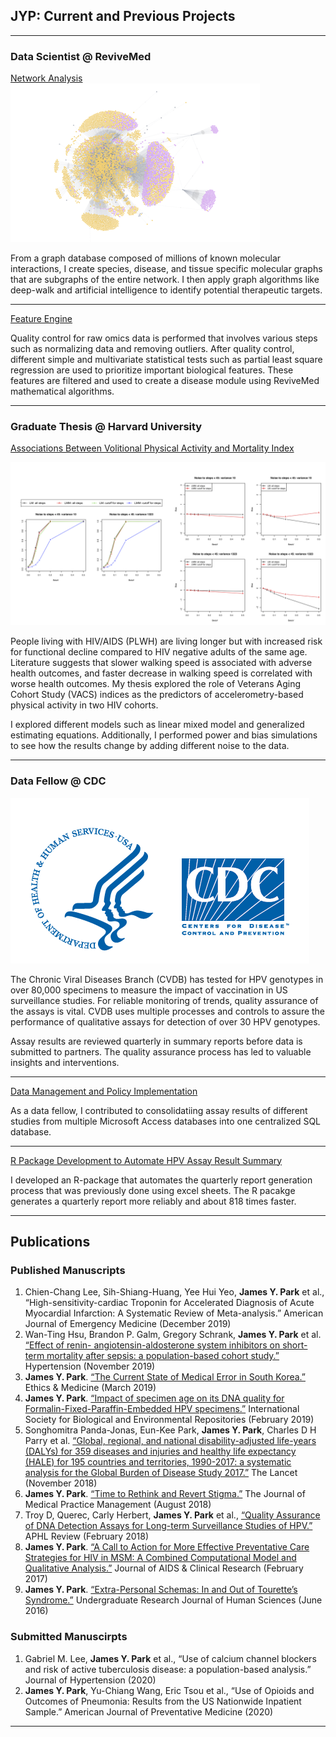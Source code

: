 ## JYP: Current and Previous Projects

---

### Data Scientist @ ReviveMed

[Network Analysis](https://www.revivemed.io/)
<img src="images/nash2.jpg?raw=true"/>

From a graph database composed of millions of known molecular interactions, I create species, disease, and tissue specific molecular graphs that are subgraphs of the entire network. I then apply graph algorithms like deep-walk and artificial intelligence to identify potential therapeutic targets.

---
[Feature Engine](https://www.revivemed.io/)

Quality control for raw omics data is performed that involves various steps such as normalizing data and removing outliers. After quality control, different simple and multivariate statistical tests such as partial least square regression are used to prioritize important biological features. These features are filtered and used to create a disease module using ReviveMed mathematical algorithms.

---

### Graduate Thesis @ Harvard University

[Associations Between Volitional Physical Activity and Mortality Index](https://www.slideshare.net/slideshow/embed_code/key/5kpW21dsRLKtEo)

<img src="images/simulations.jpg?raw=true"/>

People living with HIV/AIDS (PLWH) are living longer but with increased risk for functional decline compared to HIV negative adults of the same age. Literature suggests that slower walking speed is associated with adverse health outcomes, and faster decrease in walking speed is correlated with worse health outcomes. My thesis explored the role of Veterans Aging Cohort Study (VACS) indices as the predictors of accelerometry-based physical activity in two HIV cohorts. 

I explored different models such as linear mixed model and generalized estimating equations. Additionally, I performed power and bias simulations to see how the results change by adding different noise to the data. 

---

### Data Fellow @ CDC

<img src="images/cdc_logo.jpg?raw=true"/>

The Chronic Viral Diseases Branch (CVDB) has tested for HPV genotypes in over 80,000
specimens to measure the impact of vaccination in US surveillance studies. For reliable monitoring of
trends, quality assurance of the assays is vital. CVDB uses multiple processes and controls to assure the
performance of qualitative assays for detection of over 30 HPV genotypes. 

Assay results are reviewed quarterly in summary reports before data is submitted to partners. The quality assurance
process has led to valuable insights and interventions. 

---

[Data Management and Policy Implementation](https://www.slideshare.net/slideshow/embed_code/key/ozCQtel50xfXnC)

As a data fellow, I contributed to consolidatiing assay results of different studies from multiple Microsoft Access databases into one centralized SQL database. 

---
[R Package Development to Automate HPV Assay Result Summary](https://www.slideshare.net/slideshow/embed_code/key/oTZDKt4KIkiE1a)

I developed an R-package that automates the quarterly report generation process that was previously done using excel sheets. The R pacakge generates a quarterly report more reliably and about 818 times faster.

---

## Publications

### Published Manuscripts

1. Chien-Chang Lee, Sih-Shiang-Huang, Yee Hui Yeo, **James Y. Park** et al., “High-sensitivity-cardiac Troponin for Accelerated Diagnosis of Acute Myocardial Infarction: A Systematic Review of Meta-analysis.” American Journal of Emergency Medicine (December 2019)
2. Wan-Ting Hsu, Brandon P. Galm, Gregory Schrank, **James Y. Park** et al. [“Effect of renin- angiotensin-aldosterone system inhibitors on short-term mortality after sepsis: a population-based cohort study.”](https://www.ahajournals.org/doi/10.1161/HYPERTENSIONAHA.119.13197) Hypertension (November 2019)
3. **James Y. Park**. [“The Current State of Medical Error in South Korea.”](https://search.proquest.com/openview/c5e2e4ec7d800912a09eee59ae8cc650/1?pq-origsite=gscholar&cbl=44457) Ethics & Medicine (March 2019)
4. **James Y. Park**. [“Impact of specimen age on its DNA quality for Formalin-Fixed-Paraffin-Embedded HPV specimens.”](https://www.biorxiv.org/content/10.1101/420224v1.abstract) International Society for Biological and Environmental Repositories (February 2019)
5. Songhomitra Panda-Jonas, Eun-Kee Park, **James Y. Park**, Charles D H Parry et al. [“Global, regional, and national disability-adjusted life-years (DALYs) for 359 diseases and injuries and healthy life expectancy (HALE) for 195 countries and territories, 1990-2017: a systematic analysis for the Global Burden of Disease Study 2017.”](https://www.sciencedirect.com/science/article/pii/S0140673618323353) The Lancet (November 2018)
6. **James Y. Park**. [“Time to Rethink and Revert Stigma.”](https://search.proquest.com/openview/b2eb5bf88d847d440fce643b0ae072ce/1?pq-origsite=gscholar&cbl=32264) The Journal of Medical Practice
Management (August 2018)
7. Troy D, Querec, Carly Herbert, **James Y. Park** et al., [“Quality Assurance of DNA Detection
Assays for Long-term Surveillance Studies of HPV.”](https://www.aphl.org/conferences/annualmeeting/Documents/AM18_FinalProgram_final_web.pdf) APHL Review (February 2018)
8. **James Y. Park**. [“A Call to Action for More Effective Preventative Care Strategies for HIV in MSM: A Combined Computational Model and Qualitative Analysis.”](https://www.researchgate.net/profile/James_Park41/publication/315064562_A_Call_to_Action_for_More_Effective_Preventative_Care_Strategies_for_HIV_in_Men_Having_Sex_with_Men_MSM_A_Combined_Computational_Model_and_Qualitative_Analysis/links/5b9fdecca6fdccd3cb5edf45/A-Call-to-Action-for-More-Effective-Preventative-Care-Strategies-for-HIV-in-Men-Having-Sex-with-Men-MSM-A-Combined-Computational-Model-and-Qualitative-Analysis.pdf) Journal of AIDS & Clinical Research (February 2017)
9. **James Y. Park**. [“Extra-Personal Schemas: In and Out of Tourette’s Syndrome.”](http://www.kon.org/urc/v15/park.html) Undergraduate
Research Journal of Human Sciences (June 2016)

### Submitted Manuscirpts

1. Gabriel M. Lee, **James Y. Park** et al., “Use of calcium channel blockers and risk of active tuberculosis disease: a population-based analysis.” Journal of Hypertension (2020)
2. **James Y. Park**, Yu-Chiang Wang, Eric Tsou et al., “Use of Opioids and Outcomes of Pneumonia: Results from the US Nationwide Inpatient Sample.” American Journal of Preventative Medicine (2020)
 
---
<p style="font-size:11px">
